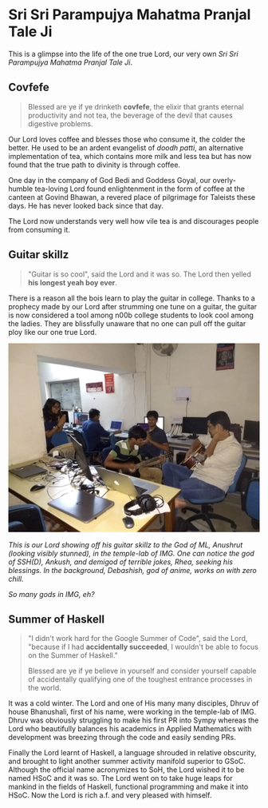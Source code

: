 # Sri Sri Parampujya Mahatma Pranjal Tale Ji

This is a glimpse into the life of the one true Lord, our very own _Sri Sri Parampujya Mahatma Pranjal Tale Ji_.

## Covfefe

> Blessed are ye if ye drinketh **covfefe**, the elixir that grants eternal productivity and not tea, the beverage of the devil that causes digestive problems.

Our Lord loves coffee and blesses those who consume it, the colder the better. He used to be an ardent evangelist of _doodh patti_, an alternative implementation of tea, which contains more milk and less tea but has now found that the true path to divinity is through coffee.

One day in the company of God Bedi and Goddess Goyal, our overly-humble tea-loving Lord found enlightenment in the form of coffee at the canteen at Govind Bhawan, a revered place of pilgrimage for Taleists these days. He has never looked back since that day.

The Lord now understands very well how vile tea is and discourages people from consuming it.

## Guitar skillz

> "Guitar is so cool", said the Lord and it was so. The Lord then yelled **his longest yeah boy ever**.

There is a reason all the bois learn to play the guitar in college. Thanks to a prophecy made by our Lord after strumming one tune on a guitar, the guitar is now considered a tool among n00b college students to look cool among the ladies. They are blissfully unaware that no one can pull off the guitar ploy like our one true Lord.

![](images/guitar.jpg)

_This is our Lord showing off his guitar skillz to the God of ML, Anushrut (looking visibly stunned), in the temple-lab of IMG. One can notice the god of SSH(D), Ankush, and demigod of terrible jokes, Rhea, seeking his blessings. In the background, Debashish, god of anime, works on with zero chill._

_So many gods in IMG, eh?_

## Summer of Haskell

> "I didn't work hard for the Google Summer of Code", said the Lord, "because if I had **accidentally succeeded**, I wouldn't be able to focus on the Summer of Haskell."
>
> Blessed are ye if ye believe in yourself and consider yourself capable of accidentally qualifying one of the toughest entrance processes in the world.

It was a cold winter. The Lord and one of His many many disciples, Dhruv of house Bhanushali, first of his name, were working in the temple-lab of IMG. Dhruv was obviously struggling to make his first PR into Sympy whereas the Lord who beautifully balances his academics in Applied Mathematics with development was breezing through the code and easily sending PRs.

Finally the Lord learnt of Haskell, a language shrouded in relative obscurity, and brought to light another summer activity manifold superior to GSoC. Although the official name acronymizes to SoH, the Lord wished it to be named HSoC and it was so. The Lord went on to take huge leaps for mankind in the fields of Haskell, functional programming and make it into HSoC. Now the Lord is rich a.f. and very pleased with himself.
